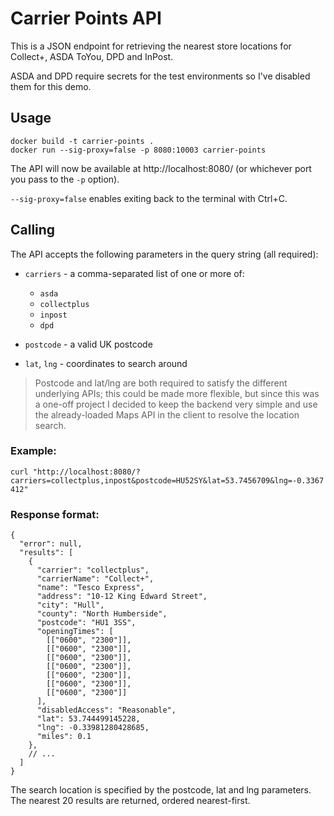 Carrier Points API
=====

This is a JSON endpoint for retrieving the nearest store locations for Collect+, ASDA ToYou, DPD and InPost.

ASDA and DPD require secrets for the test environments so I've disabled them for this demo.

Usage
-----

```
docker build -t carrier-points .
docker run --sig-proxy=false -p 8080:10003 carrier-points
```

The API will now be available at http://localhost:8080/ (or whichever port you pass to the `-p` option).

`--sig-proxy=false` enables exiting back to the terminal with Ctrl+C.

Calling
-------

The API accepts the following parameters in the query string (all required):

- `carriers` - a comma-separated list of one or more of:
	- `asda`
	- `collectplus`
	- `inpost`
	- `dpd`

- `postcode` - a valid UK postcode

- `lat`, `lng` - coordinates to search around

> Postcode and lat/lng are both required to satisfy the different underlying APIs; this could be made more flexible, but since this was a one-off project I decided to keep the backend very simple and use the already-loaded Maps API in the client to resolve the location search.

### Example:

`curl "http://localhost:8080/?carriers=collectplus,inpost&postcode=HU52SY&lat=53.7456709&lng=-0.3367412"`

### Response format:

```
{
  "error": null,
  "results": [
    {
      "carrier": "collectplus",
      "carrierName": "Collect+",
      "name": "Tesco Express",
      "address": "10-12 King Edward Street",
      "city": "Hull",
      "county": "North Humberside",
      "postcode": "HU1 3SS",
      "openingTimes": [
        [["0600", "2300"]],
        [["0600", "2300"]],
        [["0600", "2300"]],
        [["0600", "2300"]],
        [["0600", "2300"]],
        [["0600", "2300"]],
        [["0600", "2300"]]
      ],
      "disabledAccess": "Reasonable",
      "lat": 53.744499145228,
      "lng": -0.33981280428685,
      "miles": 0.1
    },
    // ...
  ]
}
```

The search location is specified by the postcode, lat and lng parameters.  The nearest 20 results are returned, ordered nearest-first.
